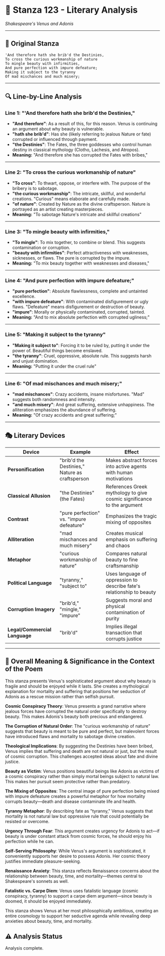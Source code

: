# 🌹 Stanza 123 - Literary Analysis
*Shakespeare's Venus and Adonis*

---

## 📖 Original Stanza
```
'And therefore hath she brib'd the Destinies,
To cross the curious workmanship of nature
To mingle beauty with infirmities,
And pure perfection with impure defeature;  
Making it subject to the tyranny
Of mad mischances and much misery;
```

---

## 🔍 Line-by-Line Analysis

### Line 1: "'And therefore hath she brib'd the Destinies,"
*   **"And therefore"**: As a result of this, for this reason. Venus is continuing an argument about why beauty is vulnerable.
*   **"hath she brib'd"**: Has she (likely referring to jealous Nature or fate) corrupted or influenced through payment.
*   **"the Destinies"**: The Fates, the three goddesses who control human destiny in classical mythology (Clotho, Lachesis, and Atropos).
*   **Meaning:** "And therefore she has corrupted the Fates with bribes,"

---

### Line 2: "To cross the curious workmanship of nature"
*   **"To cross"**: To thwart, oppose, or interfere with. The purpose of the bribery is to sabotage.
*   **"the curious workmanship"**: The intricate, skillful, and wonderful creations. "Curious" means elaborate and carefully made.
*   **"of nature"**: Created by Nature as the divine craftsperson. Nature is portrayed as an artist creating masterpieces.
*   **Meaning:** "To sabotage Nature's intricate and skillful creations"

---

### Line 3: "To mingle beauty with infirmities,"
*   **"To mingle"**: To mix together, to combine or blend. This suggests contamination or corruption.
*   **"beauty with infirmities"**: Perfect attractiveness with weaknesses, sicknesses, or flaws. The pure is corrupted by the impure.
*   **Meaning:** "To mix beauty together with weaknesses and diseases,"

---

### Line 4: "And pure perfection with impure defeature;"
*   **"pure perfection"**: Absolute flawlessness, complete and untainted excellence.
*   **"with impure defeature"**: With contaminated disfigurement or ugly flaws. "Defeature" means disfigurement or destruction of beauty.
*   **"impure"**: Morally or physically contaminated, corrupted, tainted.
*   **Meaning:** "And to mix absolute perfection with corrupted ugliness;"

---

### Line 5: "Making it subject to the tyranny"
*   **"Making it subject to"**: Forcing it to be ruled by, putting it under the power of. Beautiful things become enslaved.
*   **"the tyranny"**: Cruel, oppressive, absolute rule. This suggests harsh and unjust domination.
*   **Meaning:** "Putting it under the cruel rule"

---

### Line 6: "Of mad mischances and much misery;"
*   **"mad mischances"**: Crazy accidents, insane misfortunes. "Mad" suggests both randomness and intensity.
*   **"and much misery"**: And great suffering, extensive unhappiness. The alliteration emphasizes the abundance of suffering.
*   **Meaning:** "Of crazy accidents and great suffering;"

---

## 🎭 Literary Devices

| Device | Example | Effect |
|--------|---------|--------|
| **Personification** | "brib'd the Destinies," Nature as craftsperson | Makes abstract forces into active agents with human motivations |
| **Classical Allusion** | "the Destinies" (the Fates) | References Greek mythology to give cosmic significance to the argument |
| **Contrast** | "pure perfection" vs. "impure defeature" | Emphasizes the tragic mixing of opposites |
| **Alliteration** | "mad mischances and much misery" | Creates musical emphasis on suffering and chaos |
| **Metaphor** | "curious workmanship of nature" | Compares natural beauty to fine craftsmanship |
| **Political Language** | "tyranny," "subject to" | Uses language of oppression to describe fate's relationship to beauty |
| **Corruption Imagery** | "brib'd," "mingle," "impure" | Suggests moral and physical contamination of purity |
| **Legal/Commercial Language** | "brib'd" | Implies illegal transaction that corrupts justice |

---

## 🎯 Overall Meaning & Significance in the Context of the Poem

This stanza presents Venus's sophisticated argument about why beauty is fragile and should be enjoyed while it lasts. She creates a mythological explanation for mortality and suffering that positions her seduction of Adonis as a rescue mission rather than selfish pursuit.

**Cosmic Conspiracy Theory**: Venus presents a grand narrative where jealous forces have corrupted the natural order specifically to destroy beauty. This makes Adonis's beauty both precious and endangered.

**The Corruption of Natural Order**: The "curious workmanship of nature" suggests that beauty is meant to be pure and perfect, but malevolent forces have introduced flaws and mortality to sabotage divine creation.

**Theological Implications**: By suggesting the Destinies have been bribed, Venus implies that suffering and death are not natural or just, but the result of cosmic corruption. This challenges accepted ideas about fate and divine justice.

**Beauty as Victim**: Venus positions beautiful beings like Adonis as victims of a cosmic conspiracy rather than simply mortal beings subject to natural law. This makes her pursuit seem protective rather than predatory.

**The Mixing of Opposites**: The central image of pure perfection being mixed with impure defeature creates a powerful metaphor for how mortality corrupts beauty—death and disease contaminate life and health.

**Tyranny Metaphor**: By describing fate as "tyranny," Venus suggests that mortality is not natural law but oppressive rule that could potentially be resisted or overcome.

**Urgency Through Fear**: This argument creates urgency for Adonis to act—if beauty is under constant attack from cosmic forces, he should enjoy his perfection while he can.

**Self-Serving Philosophy**: While Venus's argument is sophisticated, it conveniently supports her desire to possess Adonis. Her cosmic theory justifies immediate pleasure-seeking.

**Renaissance Anxiety**: This stanza reflects Renaissance concerns about the relationship between beauty, time, and mortality—themes central to Shakespeare's sonnets as well.

**Fatalistic vs. Carpe Diem**: Venus uses fatalistic language (cosmic conspiracy, tyranny) to support a carpe diem argument—since beauty is doomed, it should be enjoyed immediately.

This stanza shows Venus at her most philosophically ambitious, creating an entire cosmology to support her seductive agenda while revealing deep anxieties about beauty, time, and mortality.

## ⚠️ Analysis Status
Analysis complete.
